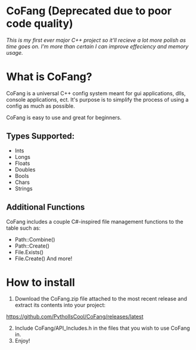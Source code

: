 # CoFang (Deprecated due to poor code quality)
*This is my first ever major C++ project so it'll recieve a lot more polish as time goes on.*
*I'm more than certain I can improve effeciency and memory usage.*
# What is CoFang?
CoFang is a universal C++ config system meant for gui applications, dlls, console applications, ect.
It's purpose is to simplify the process of using a config as much as possible.

CoFang is easy to use and great for beginners.

## Types Supported:
- Ints
- Longs
- Floats
- Doubles
- Bools
- Chars
- Strings

## Additional Functions
CoFang includes a couple C#-inspired file management functions to the table such as:
- Path::Combine()
- Path::Create()
- File.Exists()
- File.Create()
And more!

# How to install
1. Download the CoFang.zip file attached to the most recent release and extract its contents into your project:

https://github.com/PytholIsCool/CoFang/releases/latest

2. Include CoFang/API_Includes.h in the files that you wish to use CoFang in.
3. Enjoy!
